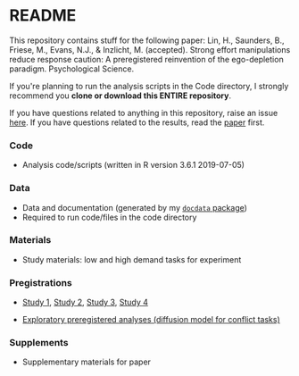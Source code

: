 # README

This repository contains stuff for the following paper: Lin, H., Saunders, B., Friese, M., Evans, N.J., & Inzlicht, M. (accepted). Strong effort manipulations reduce response caution: A preregistered reinvention of the ego-depletion paradigm. Psychological Science.

If you're planning to run the analysis scripts in the Code directory, I strongly recommend you **clone or download this ENTIRE repository**.

If you have questions related to anything in this repository, raise an issue [here](https://github.com/hauselin/depletion_bayes/issues). If you have questions related to the results, read the [paper](https://www.hauselin.com/attachments/publications/Lin2019PsySci.pdf) first.

### Code

* Analysis code/scripts (written in R version 3.6.1 2019-07-05)

### Data

* Data and documentation (generated by my [`docdata` package](https://hauselin.github.io/docdata/))
* Required to run code/files in the code directory

### Materials

* Study materials: low and high demand tasks for experiment	

### Pregistrations

* [Study 1](https://osf.io/hhn3s/), [Study 2](https://osf.io/xp7hn/), [Study 3](https://osf.io/6p8t4/), [Study 4](https://osf.io/6sncm/)

* [Exploratory preregistered analyses (diffusion model for conflict tasks)](https://osf.io/7qcxa)

### Supplements

* Supplementary materials for paper